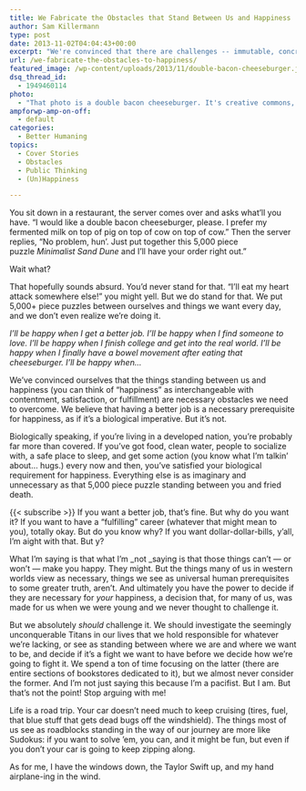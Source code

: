 ```yaml
---
title: We Fabricate the Obstacles that Stand Between Us and Happiness
author: Sam Killermann
type: post
date: 2013-11-02T04:04:43+00:00
excerpt: "We're convinced that there are challenges -- immutable, concrete, biological -- we must overcome in order to be happy. What if we convinced ourselves otherwise?"
url: /we-fabricate-the-obstacles-to-happiness/
featured_image: /wp-content/uploads/2013/11/double-bacon-cheeseburger.jpg
dsq_thread_id:
  - 1949460114
photo:
  - "That photo is a double bacon cheeseburger. It's creative commons, and contains about 14 grams of trans fat."
ampforwp-amp-on-off:
  - default
categories:
  - Better Humaning
topics:
  - Cover Stories
  - Obstacles
  - Public Thinking
  - (Un)Happiness

---
```

You sit down in a restaurant, the server comes over and asks what&#8217;ll you have. &#8220;I would like a double bacon cheeseburger, please. I prefer my fermented milk on top of pig on top of cow on top of cow.&#8221; Then the server replies, &#8220;No problem, hun&#8217;. Just put together this 5,000 piece puzzle _Minimalist Sand Dune_ and I&#8217;ll have your order right out.&#8221;

Wait what?

That hopefully sounds absurd. You&#8217;d never stand for that. &#8220;I&#8217;ll eat my heart attack somewhere else!&#8221; you might yell. But we do stand for that. We put 5,000+ piece puzzles between ourselves and things we want every day, and we don&#8217;t even realize we&#8217;re doing it.<!--more-->

_I&#8217;ll be happy when I get a better job. I&#8217;ll be happy when I find someone to love. I&#8217;ll be happy when I finish college and get into the real world. I&#8217;ll be happy when I finally have a bowel movement after eating that cheeseburger. I&#8217;ll be happy when&#8230;_

We&#8217;ve convinced ourselves that the things standing between us and happiness (you can think of &#8220;happiness&#8221; as interchangeable with contentment, satisfaction, or fulfillment) are necessary obstacles we need to overcome. We believe that having a better job is a necessary prerequisite for happiness, as if it&#8217;s a biological imperative. But it&#8217;s not.

Biologically speaking, if you&#8217;re living in a developed nation, you&#8217;re probably far more than covered. If you&#8217;ve got food, clean water, people to socialize with, a safe place to sleep, and get some action (you know what I&#8217;m talkin&#8217; about&#8230; hugs.) every now and then, you&#8217;ve satisfied your biological requirement for happiness. Everything else is as imaginary and unnecessary as that 5,000 piece puzzle standing between you and fried death.

{{< subscribe >}}
If you want a better job, that&#8217;s fine. But why do you want it? If you want to have a &#8220;fulfilling&#8221; career (whatever that might mean to you), totally okay. But do you know why? If you want dollar-dollar-bills, y&#8217;all, I&#8217;m aight with that. But y?

What I&#8217;m saying is that what I&#8217;m _not _saying is that those things can&#8217;t &#8212; or won&#8217;t &#8212; make you happy. They might. But the things many of us in western worlds view as necessary, things we see as universal human prerequisites to some greater truth, aren&#8217;t. And ultimately you have the power to decide if they are necessary for _your_ happiness, a decision that, for many of us, was made for us when we were young and we never thought to challenge it.

But we absolutely _should_ challenge it. We should investigate the seemingly unconquerable Titans in our lives that we hold responsible for whatever we&#8217;re lacking, or see as standing between where we are and where we want to be, and decide if it&#8217;s a fight we want to have before we decide how we&#8217;re going to fight it. We spend a ton of time focusing on the latter (there are entire sections of bookstores dedicated to it), but we almost never consider the former. And I&#8217;m not just saying this because I&#8217;m a pacifist. But I am. But that&#8217;s not the point! Stop arguing with me!

Life is a road trip. Your car doesn&#8217;t need much to keep cruising (tires, fuel, that blue stuff that gets dead bugs off the windshield). The things most of us see as roadblocks standing in the way of our journey are more like Sudokus: if you want to solve &#8217;em, you can, and it might be fun, but even if you don&#8217;t your car is going to keep zipping along.

As for me, I have the windows down, the Taylor Swift up, and my hand airplane-ing in the wind.
